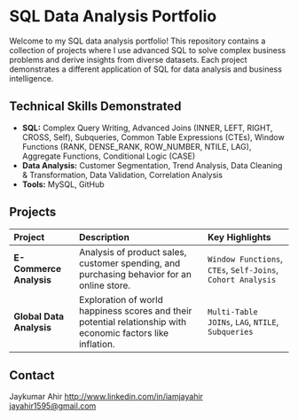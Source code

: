 # SQL Data Analysis Portfolio

Welcome to my SQL data analysis portfolio! This repository contains a collection of projects where I use advanced SQL to solve complex business problems and derive insights from diverse datasets. Each project demonstrates a different application of SQL for data analysis and business intelligence.

##  Technical Skills Demonstrated

*   **SQL:** Complex Query Writing, Advanced Joins (INNER, LEFT, RIGHT, CROSS, Self), Subqueries, Common Table Expressions (CTEs), Window Functions (RANK, DENSE_RANK, ROW_NUMBER, NTILE, LAG), Aggregate Functions, Conditional Logic (CASE)
*   **Data Analysis:** Customer Segmentation, Trend Analysis, Data Cleaning & Transformation, Data Validation, Correlation Analysis
*   **Tools:** MySQL, GitHub

##  Projects

| Project | Description | Key Highlights |
| :--- | :--- | :--- |
| **E-Commerce Analysis** | Analysis of product sales, customer spending, and purchasing behavior for an online store. | `Window Functions`, `CTEs`, `Self-Joins`, `Cohort Analysis` |
| **Global Data Analysis** | Exploration of world happiness scores and their potential relationship with economic factors like inflation. | `Multi-Table JOINs`, `LAG`, `NTILE`, `Subqueries` |

##  Contact

Jaykumar Ahir
http://www.linkedin.com/in/iamjayahir
jayahir1595@gmail.com

